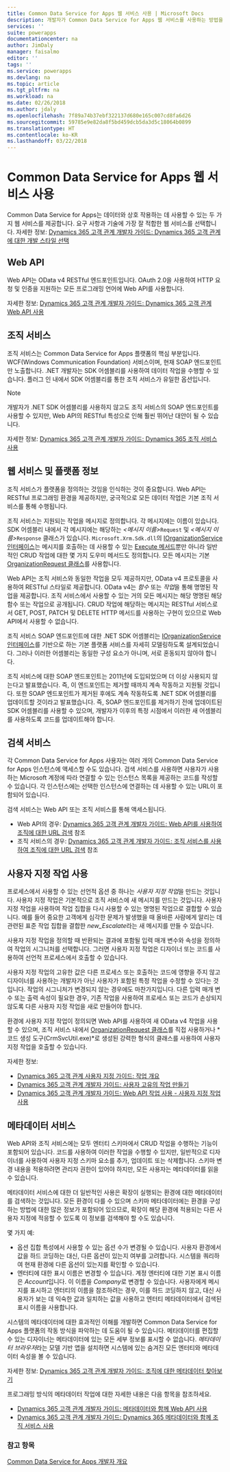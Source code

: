 ```yaml
---
title: Common Data Service for Apps 웹 서비스 사용 | Microsoft Docs
description: 개발자가 Common Data Service for Apps 웹 서비스를 사용하는 방법을 알아봅니다.
services: ''
suite: powerapps
documentationcenter: na
author: JimDaly
manager: faisalmo
editor: ''
tags: ''
ms.service: powerapps
ms.devlang: na
ms.topic: article
ms.tgt_pltfrm: na
ms.workload: na
ms.date: 02/26/2018
ms.author: jdaly
ms.openlocfilehash: 7f89a74b37ebf322137d680e165c007cd8fa6d26
ms.sourcegitcommit: 59785e9e82da8f5bd459dcb5da3d5c18064b0899
ms.translationtype: HT
ms.contentlocale: ko-KR
ms.lasthandoff: 03/22/2018
---
```

# <a name="use-common-data-service-for-apps-web-services"></a>Common Data Service for Apps 웹 서비스 사용

Common Data Service for Apps는 데이터와 상호 작용하는 데 사용할 수 있는 두 가지 웹 서비스를 제공합니다. 요구 사항과 기술에 가장 잘 적합한 웹 서비스를 선택합니다. 자세한 정보: [Dynamics 365 고객 관계 개발자 가이드: Dynamics 365 고객 관계에 대한 개발 스타일 선택](/dynamics365/customer-engagement/developer/choose-development-style)

## <a name="web-api"></a>Web API
Web API는 OData v4 RESTful 엔드포인트입니다. OAuth 2.0을 사용하여 HTTP 요청 및 인증을 지원하는 모든 프로그래밍 언어에 Web API를 사용합니다.

자세한 정보: [Dynamics 365 고객 관계 개발자 가이드: Dynamics 365 고객 관계 Web API 사용](/dynamics365/customer-engagement/developer/use-microsoft-dynamics-365-web-api)

## <a name="organization-service"></a>조직 서비스

조직 서비스는 Common Data Service for Apps 플랫폼의 핵심 부분입니다. WCF(Windows Communication Foundation) 서비스이며, 현재 SOAP 엔드포인트만 노출합니다. .NET 개발자는 SDK 어셈블리를 사용하여 데이터 작업을 수행할 수 있습니다. 플러그 인 내에서 SDK 어셈블리를 통한 조직 서비스가 유일한 옵션입니다.
> [!NOTE]
> 개발자가 .NET SDK 어셈블리를 사용하지 않고도 조직 서비스의 SOAP 엔드포인트를 사용할 수 있지만, Web API의 RESTful 특성으로 인해 훨씬 뛰어난 대안이 될 수 있습니다.

자세한 정보: [Dynamics 365 고객 관계 개발자 가이드: Dynamics 365 조직 서비스 사용](/dynamics365/customer-engagement/developer/use-microsoft-dynamics-365-organization-service)

## <a name="about-the-web-services-and-the-platform"></a>웹 서비스 및 플랫폼 정보

조직 서비스가 플랫폼을 정의하는 것임을 인식하는 것이 중요합니다. Web API는 RESTful 프로그래밍 환경을 제공하지만, 궁극적으로 모든 데이터 작업은 기본 조직 서비스를 통해 수행됩니다. 

조직 서비스는 지원되는 작업을 메시지로 정의합니다. 각 메시지에는 이름이 있습니다. SDK 어셈블리 내에서 각 메시지에는 해당하는 *&lt;메시지 이름&gt;*`Request` 및 *&lt;메시지 이름&gt;*`Response` 클래스가 있습니다. `Microsoft.Xrm.Sdk.dll`의 [IOrganizationService 인터페이스](/dotnet/api/microsoft.xrm.sdk.iorganizationservice)는 메시지를 호출하는 데 사용할 수 있는 [Execute 메서드](/dotnet/api/microsoft.xrm.sdk.iorganizationservice.execute)뿐만 아니라 일반적인 CRUD 작업에 대한 몇 가지 도우미 메서드도 정의합니다. 모든 메시지는 기본 [OrganizationRequest 클래스](/dotnet/api/microsoft.xrm.sdk.organizationrequest)를 사용합니다.

Web API는 조직 서비스와 동일한 작업을 모두 제공하지만, OData v4 프로토콜을 사용하여 RESTful 스타일로 제공합니다. OData v4는 *함수* 또는 *작업*을 통해 명명된 작업을 제공합니다. 조직 서비스에서 사용할 수 있는 거의 모든 메시지는 해당 명명된 해당 함수 또는 작업으로 공개됩니다. CRUD 작업에 해당하는 메시지는 RESTful 서비스로서 GET, POST, PATCH 및 DELETE HTTP 메서드를 사용하는 구현이 있으므로 Web API에서 사용할 수 없습니다.

조직 서비스 SOAP 엔드포인트에 대한 .NET SDK 어셈블리는 [IOrganizationService 인터페이스](/dotnet/api/microsoft.xrm.sdk.iorganizationservice)를 기반으로 하는 기본 플랫폼 서비스를 자세히 모델링하도록 설계되었습니다. 그러나 이러한 어셈블리는 동일한 구성 요소가 아니며, 서로 혼동되지 않아야 합니다. 

조직 서비스에 대한 SOAP 엔드포인트는 2011년에 도입되었으며 더 이상 사용되지 않는다고 발표했습니다. 즉, 이 엔드포인트는 제거할 때까지 계속 작동하고 지원될 것입니다. 또한 SOAP 엔드포인트가 제거된 후에도 계속 작동하도록 .NET SDK 어셈블리를 업데이트할 것이라고 발표했습니다. 즉, SOAP 엔드포인트를 제거하기 전에 업데이트된 SDK 어셈블리를 사용할 수 있으며, 개발자가 이후의 특정 시점에서 이러한 새 어셈블리를 사용하도록 코드를 업데이트해야 합니다.

## <a name="discovery-services"></a>검색 서비스

각 Common Data Service for Apps 사용자는 여러 개의 Common Data Service for Apps 인스턴스에 액세스할 수도 있습니다. 검색 서비스를 사용하면 사용자가 사용하는 Microsoft 계정에 따라 연결할 수 있는 인스턴스 목록을 제공하는 코드를 작성할 수 있습니다. 각 인스턴스에는 선택한 인스턴스에 연결하는 데 사용할 수 있는 URL이 포함되어 있습니다. 

검색 서비스는 Web API 또는 조직 서비스를 통해 액세스됩니다.

- Web API의 경우: [Dynamics 365 고객 관계 개발자 가이드: Web API를 사용하여 조직에 대한 URL 검색](/dynamics365/customer-engagement/developer/webapi/discover-url-organization-web-api) 참조
- 조직 서비스의 경우: [Dynamics 365 고객 관계 개발자 가이드: 조직 서비스를 사용하여 조직에 대한 URL 검색](/dynamics365/customer-engagement/developer/org-service/discover-url-organization-organization-service) 참조

## <a name="use-custom-actions"></a>사용자 지정 작업 사용

프로세스에서 사용할 수 있는 선언적 옵션 중 하나는 *사용자 지정 작업*을 만드는 것입니다. 사용자 지정 작업은 기본적으로 조직 서비스에 새 메시지를 만드는 것입니다. 사용자 지정 작업을 사용하여 작업 집합을 다시 사용할 수 있는 명명된 작업으로 결합할 수 있습니다. 예를 들어 중요한 고객에게 심각한 문제가 발생했을 때 올바른 사람에게 알리는 데 관련된 표준 작업 집합을 결합한 *new_Escalate*라는 새 메시지를 만들 수 있습니다.

사용자 지정 작업을 정의할 때 반환되는 결과에 포함될 입력 매개 변수와 속성을 정의하여 작업의 시그니처를 선택합니다. 그러면 사용자 지정 작업은 디자이너 또는 코드를 사용하여 선언적 프로세스에서 호출할 수 있습니다. 

사용자 지정 작업의 고유한 값은 다른 프로세스 또는 호출하는 코드에 영향을 주지 않고 디자이너를 사용하는 개발자가 아닌 사용자가 포함된 특정 작업을 수정할 수 있다는 것입니다.  작업의 시그니처가 변경되지 않는 경우에도 마찬가지입니다. 다른 입력 매개 변수 또는 출력 속성이 필요한 경우, 기존 작업을 사용하여 프로세스 또는 코드가 손상되지 않도록 다른 사용자 지정 작업을 새로 만들어야 합니다.

환경에 사용자 지정 작업이 정의되면 Web API를 사용하여 새 OData v4 작업을 사용할 수 있으며, 조직 서비스 내에서 [OrganizationRequest 클래스](/dotnet/api/microsoft.xrm.sdk.organizationrequest)를 직접 사용하거나 *코드 생성 도구(CrmSvcUtil.exe)*로 생성된 강력한 형식의 클래스를 사용하여 사용자 지정 작업을 호출할 수 있습니다.

자세한 정보: 
- [Dynamics 365 고객 관계 사용자 지정 가이드: 작업 개요](/dynamics365/customer-engagement/customize/actions)
- [Dynamics 365 고객 관계 개발자 가이드: 사용자 고유의 작업 만들기](/dynamics365/customer-engagement/developer/create-own-actions)
- [Dynamics 365 고객 관계 개발자 가이드: Web API 작업 사용 - 사용자 지정 작업 사용](/dynamics365/customer-engagement/developer/webapi/use-web-api-actions#use-a-custom-action)

## <a name="metadata-services"></a>메타데이터 서비스

Web API와 조직 서비스에는 모두 엔터티 스키마에서 CRUD 작업을 수행하는 기능이 포함되어 있습니다. 코드를 사용하여 이러한 작업을 수행할 수 있지만, 일반적으로 디자이너를 사용하여 사용자 지정 스키마 요소를 추가, 업데이트 또는 삭제합니다. 스키마 변경 내용을 적용하려면 관리자 권한이 있어야 하지만, 모든 사용자는 메타데이터를 읽을 수 있습니다.

메타데이터 서비스에 대한 더 일반적인 사용은 확장이 실행되는 환경에 대한 메타데이터를 검색하는 것입니다. 모든 환경이 다를 수 있으며 스키마 메타데이터에는 환경을 구성하는 방법에 대한 많은 정보가 포함되어 있으므로, 확장이 해당 환경에 적용되는 다른 사용자 지정에 적응할 수 있도록 이 정보를 검색해야 할 수도 있습니다.

몇 가지 예:
- 옵션 집합 특성에서 사용할 수 있는 옵션 수가 변경될 수 있습니다. 사용자 환경에서 값을 하드 코딩하는 대신, 다른 옵션이 있는지 여부를 고려합니다. 시스템을 쿼리하여 현재 환경에 다른 옵션이 있는지를 확인할 수 있습니다.
- 엔터티에 대한 표시 이름은 변경할 수 있습니다. 계정 엔터티에 대한 기본 표시 이름은 *Account*입니다. 이 이름을 *Company*로 변경할 수 있습니다. 사용자에게 메시지를 표시하고 엔터티의 이름을 참조하려는 경우, 이를 하드 코딩하지 않고, 대신 사용자가 보는 데 익숙한 값과 일치하는 값을 사용하고 엔터티 메타데이터에서 검색된 표시 이름을 사용합니다.

시스템의 메타데이터에 대한 효과적인 이해를 개발하면 Common Data Service for Apps 플랫폼의 작동 방식을 파악하는 데 도움이 될 수 있습니다. 메타데이터를 편집할 수 있는 디자이너는 메타데이터에 있는 모든 세부 정보를 표시할 수 없습니다. *메타데이터 브라우저*라는 모델 기반 앱을 설치하면 시스템에 있는 숨겨진 모든 엔터티와 메타데이터 속성을 볼 수 있습니다. 

자세한 정보: [Dynamics 365 고객 관계 개발자 가이드: 조직에 대한 메타데이터 찾아보기](/dynamics365/customer-engagement/developer/browse-your-metadata)

프로그래밍 방식의 메타데이터 작업에 대한 자세한 내용은 다음 항목을 참조하세요.
- [Dynamics 365 고객 관계 개발자 가이드: 메타데이터와 함께 Web API 사용](/dynamics365/customer-engagement/developer/webapi/use-web-api-metadata)
- [Dynamics 365 고객 관계 개발자 가이드: Dynamics 365 메타데이터와 함께 조직 서비스 사용](/dynamics365/customer-engagement/developer/org-service/use-organization-service-metadata)
 
### <a name="see-also"></a>참고 항목

[Common Data Service for Apps 개발자 개요](overview.md)

